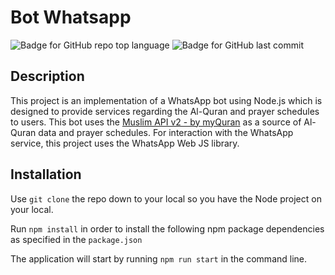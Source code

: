 # Bot Whatsapp

![Badge for GitHub repo top language](https://img.shields.io/github/languages/top/ahitabisma/bot?style=flat&logo=appveyor) ![Badge for GitHub last commit](https://img.shields.io/github/last-commit/ahitabisma/bot?style=flat&logo=appveyor)

## Description

This project is an implementation of a WhatsApp bot using Node.js which is designed to provide services regarding the Al-Quran and prayer schedules to users. This bot uses the [Muslim API v2 - by myQuran](https://bit.ly/API-myQuran-v2) as a source of Al-Quran data and prayer schedules. For interaction with the WhatsApp service, this project uses the WhatsApp Web JS library.

## Installation

Use `git clone` the repo down to your local so you have the Node project on your local.

Run `npm install` in order to install the following npm package dependencies as specified in the `package.json`

The application will start by running `npm run start` in the command line.
